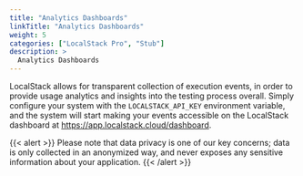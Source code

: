 ```yaml
---
title: "Analytics Dashboards"
linkTitle: "Analytics Dashboards"
weight: 5
categories: ["LocalStack Pro", "Stub"]
description: >
  Analytics Dashboards
---
```


LocalStack allows for transparent collection of execution events, in order to provide usage analytics and insights into the testing process overall. Simply configure your system with the `LOCALSTACK_API_KEY` environment variable, and the system will start making your events accessible on the LocalStack dashboard at https://app.localstack.cloud/dashboard.

{{< alert >}}
Please note that data privacy is one of our key concerns; data is only collected in an anonymized way, and never exposes any sensitive information about your application.
{{< /alert >}}
